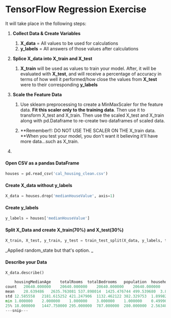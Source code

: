 # TensorFlow Regression Exercise

It will take place in the following steps:

1. **Collect Data & Create Variables**
   1. **X\_data** = All values to be used for calculations
   2. **y\_labels** = All answers of those values after calculations
2. **Splice X\_data into X\_train and X\_test**
   1. **X\_train** will be used as values to train your model. After, it will be evaluated with **X\_test**, and will receive a percentage of accuracy in terms of how well it performed/how close the values from **X\_test** were to their corresponding **y\_labels**
3. **Scale the Feature Data**  
   1. Use sklearn preprocessing to create a MinMaxScaler for the feature data. **Fit this scaler only to the training data**. Then use it to transform X\_test and X\_train. Then use the scaled X\_test and X\_train along with pd.Dataframe to re-create two dataframes of scaled data.

   1. **Remember!!: DO NOT USE THE SCALER ON THE X\_train data. **When you test your model, you don't want it believing it'll have more data...such as X\_train.

4. 




#### Open CSV as a pandas DataFrame

```py
houses = pd.read_csv('cal_housing_clean.csv')
```

#### Create X\_data without y\_labels

```py
X_data = houses.drop('medianHouseValue', axis=1)
```

#### Create y\_labels

```py
y_labels = houses['medianHouseValue']
```

#### Split X\_Data and create X\_train\(70%\) and X\_test\(30%\)

```py
X_train, X_test, y_train, y_test = train_test_split(X_data, y_labels, test_size=0.3,random_state=101)
```

_Applied random\_state but that's option. _

#### Describe your Data

```py
X_data.describe()
```

```py
	housingMedianAge	totalRooms	totalBedrooms	population	households	medianIncome
count	20640.000000	20640.000000	20640.000000	20640.000000	20640.000000	20640.000000
mean	28.639486	2635.763081	537.898014	1425.476744	499.539680	3.870671
std	12.585558	2181.615252	421.247906	1132.462122	382.329753	1.899822
min	1.000000	2.000000	1.000000	3.000000	1.000000	0.499900
25%	18.000000	1447.750000	295.000000	787.000000	280.000000	2.563400
---snip---
```



